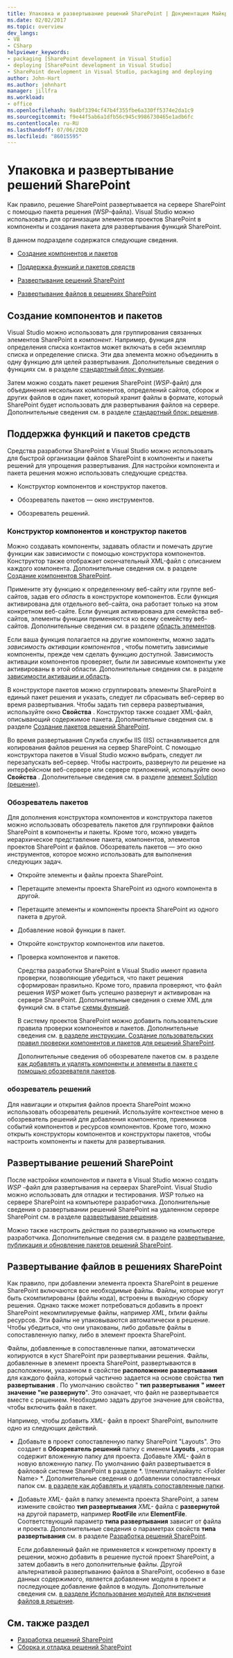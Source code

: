 ```yaml
---
title: Упаковка и развертывание решений SharePoint | Документация Майкрософт
ms.date: 02/02/2017
ms.topic: overview
dev_langs:
- VB
- CSharp
helpviewer_keywords:
- packaging [SharePoint development in Visual Studio]
- deploying [SharePoint development in Visual Studio]
- SharePoint development in Visual Studio, packaging and deploying
author: John-Hart
ms.author: johnhart
manager: jillfra
ms.workload:
- office
ms.openlocfilehash: 9a4bf3394cf47b4f355fbe6a330ff5374e2da1c9
ms.sourcegitcommit: f9e44f5ab6a1dfb56c945c9986730465e1adb6fc
ms.contentlocale: ru-RU
ms.lasthandoff: 07/06/2020
ms.locfileid: "86015595"
---
```

# <a name="package-and-deploy-sharepoint-solutions"></a>Упаковка и развертывание решений SharePoint
  Как правило, решение SharePoint развертывается на сервере SharePoint с помощью пакета решения (WSP-файла). Visual Studio можно использовать для организации элементов проектов SharePoint в компоненты и создания пакета для развертывания функций SharePoint.

 В данном подразделе содержатся следующие сведения.

- [Создание компонентов и пакетов](#create-features-and-packages)

- [Поддержка функций и пакетов средств](#feature-and-packaging-tool-support)

- [Развертывание решений SharePoint](#deploy-sharepoint-solutions)

- [Развертывание файлов в решениях SharePoint](#deploy-files-in-sharepoint-solutions)

## <a name="create-features-and-packages"></a>Создание компонентов и пакетов
 Visual Studio можно использовать для группирования связанных элементов SharePoint в *компонент*. Например, функция для определения списка контактов может включать в себя экземпляр списка и определение списка. Эти два элемента можно объединить в одну функцию для целей развертывания. Дополнительные сведения о функциях см. в разделе [стандартный блок: функции](/previous-versions/office/developer/sharepoint-2010/ee537350(v=office.14)).

 Затем можно создать пакет решения SharePoint (*WSP*-файл) для объединения нескольких компонентов, определений сайтов, сборок и других файлов в один пакет, который хранит файлы в формате, который SharePoint будет использовать для развертывания файлов на сервере. Дополнительные сведения см. в разделе [стандартный блок: решения](/previous-versions/office/developer/sharepoint-2010/ee537008(v=office.14)).

## <a name="feature-and-packaging-tool-support"></a>Поддержка функций и пакетов средств
 Средства разработки SharePoint в Visual Studio можно использовать для быстрой организации файлов SharePoint в компоненты и пакеты решений для упрощения развертывания. Для настройки компонента и пакета решения можно использовать следующие средства.

- Конструктор компонентов и конструктор пакетов.

- Обозреватель пакетов — окно инструментов.

- Обозреватель решений.

### <a name="feature-designer-and-package-designer"></a>Конструктор компонентов и конструктор пакетов
 Можно создавать компоненты, задавать области и помечать другие функции как зависимости с помощью конструктора компонентов. Конструктор также отображает окончательный XML-файл с описанием каждого компонента. Дополнительные сведения см. в разделе [Создание компонентов SharePoint](../sharepoint/creating-sharepoint-features.md).

 Примените эту функцию к определенному веб-сайту или группе веб-сайтов, задав его *область* в конструкторе компонентов. Если функция активирована для отдельного веб-сайта, она работает только на этом конкретном веб-сайте. Если функция активирована для семейства веб-сайтов, элементы функции применяются ко всему семейству веб-сайтов. Дополнительные сведения см. в разделе [область элементов](/previous-versions/office/developer/sharepoint-2010/ms476615(v=office.14)).

 Если ваша функция полагается на другие компоненты, можно задать *зависимость активации компонентов* , чтобы пометить зависимые компоненты, прежде чем сделать функцию доступной. Зависимость активации компонентов проверяет, были ли зависимые компоненты уже активированы в этой области. Дополнительные сведения см. в разделе [зависимости активации и область](/previous-versions/office/developer/sharepoint-2010/aa543162(v=office.14)).

 В конструкторе пакетов можно сгруппировать элементы SharePoint в единый пакет решения и указать, следует ли сбрасывать веб-сервер во время развертывания. Чтобы задать тип сервера развертывания, используйте окно **Свойства** . Конструктор также создает XML-файл, описывающий содержимое пакета. Дополнительные сведения см. в разделе [Создание пакетов решений SharePoint](../sharepoint/creating-sharepoint-solution-packages.md).

 Во время развертывания Служба службы IIS (IIS) останавливается для копирования файлов решения на сервер SharePoint. С помощью конструктора пакетов в Visual Studio можно выбрать, следует ли перезапускать веб-сервер. Чтобы настроить, развернуто ли решение на интерфейсном веб-сервере или сервере приложений, используйте окно **Свойства** . Дополнительные сведения см. в разделе [элемент Solution (решение)](/previous-versions/office/developer/sharepoint-2010/ms412929(v=office.14)).

### <a name="packaging-explorer"></a>Обозреватель пакетов
 Для дополнения конструктора компонентов и конструктора пакетов можно использовать обозреватель пакетов для группировки файлов SharePoint в компоненты и пакеты. Кроме того, можно увидеть иерархическое представление пакета, компонентов, элементов проектов SharePoint и файлов. Обозреватель пакетов — это окно инструментов, которое можно использовать для выполнения следующих задач.

- Откройте элементы и файлы проекта SharePoint.

- Перетащите элементы проекта SharePoint из одного компонента в другой.

- Перетащите элементы и компоненты проекта SharePoint из одного пакета в другой.

- Добавление новой функции в пакет.

- Откройте конструктор компонентов или пакетов.

- Проверка компонентов и пакетов.

  Средства разработки SharePoint в Visual Studio имеют правила проверки, позволяющие убедиться, что пакет решения сформирован правильно. Кроме того, правила проверяют, что файл решения *WSP* может быть успешно развернут и активирован на сервере SharePoint. Дополнительные сведения о схеме XML для функций см. в статье [схемы функций](/previous-versions/office/developer/sharepoint-2010/ms414322(v=office.14)).

  В систему проектов SharePoint можно добавить пользовательские правила проверки компонентов и пакетов. Дополнительные сведения см. [в разделе инструкции. Создание пользовательских правил проверки компонентов и пакетов для решений SharePoint](../sharepoint/how-to-create-custom-feature-and-package-validation-rules-for-sharepoint-solutions.md).

  Дополнительные сведения об обозревателе пакетов см. в разделе [как добавлять и удалять компоненты и элементы в пакете с помощью обозревателя пакетов](../sharepoint/how-to-add-and-remove-features-and-items-to-a-package-by-using-the-packaging-explorer.md).

### <a name="solution-explorer"></a>обозреватель решений
 Для навигации и открытия файлов проекта SharePoint можно использовать обозреватель решений. Используйте контекстное меню в обозреватель решений для добавления компонентов, приемников событий компонентов и ресурсов компонентов. Кроме того, можно открыть конструкторы компонентов и конструкторы пакетов, чтобы настроить компоненты и пакеты для развертывания.

## <a name="deploy-sharepoint-solutions"></a>Развертывание решений SharePoint
 После настройки компонентов и пакета в Visual Studio можно создать *WSP* -файл для развертывания на серверах SharePoint. Visual Studio можно использовать для отладки и тестирования. *WSP* только на сервере SharePoint на компьютере разработчика. Дополнительные сведения о развертывании решений SharePoint на удаленном сервере SharePoint см. в разделе [развертывание решения](/previous-versions/office/developer/sharepoint-2010/aa544500(v=office.14)).

 Можно также настроить действия по развертыванию на компьютере разработчика. Дополнительные сведения см. в разделе [развертывание, публикация и обновление пакетов решений SharePoint](../sharepoint/deploying-publishing-and-upgrading-sharepoint-solution-packages.md).

## <a name="deploy-files-in-sharepoint-solutions"></a>Развертывание файлов в решениях SharePoint
 Как правило, при добавлении элемента проекта SharePoint в решение SharePoint включаются все необходимые файлы. Файлы, которые могут быть скомпилированы (файлы кода), встроены в выходную сборку решения. Однако также может потребоваться добавить в проект SharePoint некомпилируемые файлы, например *XML*, *txt*или файлы ресурсов. Эти файлы не упаковываются автоматически в решение. Чтобы убедиться, что они упакованы, либо добавьте файлы в сопоставленную папку, либо в элемент проекта SharePoint.

 Файлы, добавленные в сопоставленные папки, автоматически копируются в куст SharePoint при развертывании решения. Файлы, добавленные в элемент проекта SharePoint, развертываются в расположении, указанном в свойстве **расположение развертывания** для каждого файла, который частично задается на основе свойства **тип развертывания** . По умолчанию свойство " **тип развертывания** **" имеет значение "не развернуто**". Это означает, что файл не развертывается вместе с решением. Необходимо задать другое значение для свойства, чтобы включить файл в пакет.

 Например, чтобы добавить *XML-* файл в проект SharePoint, выполните одно из следующих действий.

- Добавьте в проект сопоставленную папку SharePoint "Layouts". Это создает в **Обозреватель решений** папку с именем **Layouts** , которая содержит вложенную папку для проекта. Добавьте *XML-* файл в новую вложенную папку. По умолчанию файл развертывается в файловой системе SharePoint в разделе *. \\\темплате\лайаутс \<Folder Name> *. Дополнительные сведения о добавлении сопоставленных папок см. [в разделе как добавлять и удалять сопоставленные папки](../sharepoint/how-to-add-and-remove-mapped-folders.md).

- Добавьте *XML-* файл в папку элемента проекта SharePoint, а затем измените свойство **тип развертывания** *XML-* файла с **развернутой** на другой параметр, например **RootFile** или **ElementFile**. Соответствующий параметр **типа развертывания** зависит от файла и проекта. Дополнительные сведения о параметрах свойств **типа развертывания** см. в разделе [Разработка решений SharePoint](../sharepoint/developing-sharepoint-solutions.md).

  Если добавленный файл не применяется к конкретному проекту в решении, можно добавить в решение пустой проект SharePoint, а затем добавить в него дополнительные файлы. Другой альтернативой развертыванию файлов в SharePoint, особенно в базе данных содержимого, является добавление модуля в проект и последующее добавление файлов в модуль. Дополнительные сведения см. [в разделе Использование модулей для включения файлов в решение](../sharepoint/using-modules-to-include-files-in-the-solution.md).

## <a name="see-also"></a>См. также раздел
- [Разработка решений SharePoint](../sharepoint/developing-sharepoint-solutions.md)
- [Сборка и отладка решений SharePoint](../sharepoint/building-and-debugging-sharepoint-solutions.md)
